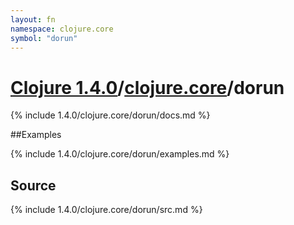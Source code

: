 ```yaml
---
layout: fn
namespace: clojure.core
symbol: "dorun"
---
```


# [Clojure 1.4.0](../../)/[clojure.core](../)/dorun

{% include 1.4.0/clojure.core/dorun/docs.md %}

##Examples

{% include 1.4.0/clojure.core/dorun/examples.md %}
## Source
{% include 1.4.0/clojure.core/dorun/src.md %}

